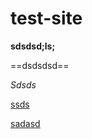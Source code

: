 # test-site

**sdsdsd;ls;**

==dsdsdsd==

*Sdsds*



[ssds](https://telegra.ph/new-12-21-28)

[sadasd](content/index.md)
